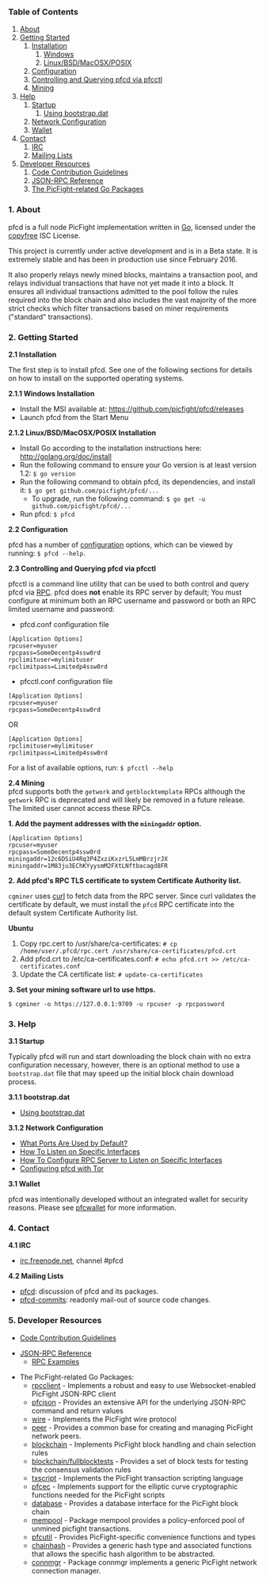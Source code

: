### Table of Contents
1. [About](#About)
2. [Getting Started](#GettingStarted)
    1. [Installation](#Installation)
        1. [Windows](#WindowsInstallation)
        2. [Linux/BSD/MacOSX/POSIX](#PosixInstallation)
    2. [Configuration](#Configuration)
    3. [Controlling and Querying pfcd via pfcctl](#PfcctlConfig)
    4. [Mining](#Mining)
3. [Help](#Help)
    1. [Startup](#Startup)
        1. [Using bootstrap.dat](#BootstrapDat)
    2. [Network Configuration](#NetworkConfig)
    3. [Wallet](#Wallet)
4. [Contact](#Contact)
    1. [IRC](#ContactIRC)
    2. [Mailing Lists](#MailingLists)
5. [Developer Resources](#DeveloperResources)
    1. [Code Contribution Guidelines](#ContributionGuidelines)
    2. [JSON-RPC Reference](#JSONRPCReference)
    3. [The PicFight-related Go Packages](#GoPackages)

<a name="About" />

### 1. About
pfcd is a full node PicFight implementation written in [Go](http://golang.org),
licensed under the [copyfree](http://www.copyfree.org) ISC License.

This project is currently under active development and is in a Beta state. It is
extremely stable and has been in production use since February 2016.

It also properly relays newly mined blocks, maintains a transaction pool, and
relays individual transactions that have not yet made it into a block. It
ensures all individual transactions admitted to the pool follow the rules
required into the block chain and also includes the vast majority of the more
strict checks which filter transactions based on miner requirements ("standard"
transactions).

<a name="GettingStarted" />

### 2. Getting Started

<a name="Installation" />

**2.1 Installation**<br />

The first step is to install pfcd.  See one of the following sections for
details on how to install on the supported operating systems.

<a name="WindowsInstallation" />

**2.1.1 Windows Installation**<br />

* Install the MSI available at: https://github.com/picfight/pfcd/releases
* Launch pfcd from the Start Menu

<a name="PosixInstallation" />

**2.1.2 Linux/BSD/MacOSX/POSIX Installation**<br />

* Install Go according to the installation instructions here: http://golang.org/doc/install
* Run the following command to ensure your Go version is at least version 1.2: `$ go version`
* Run the following command to obtain pfcd, its dependencies, and install it: `$ go get github.com/picfight/pfcd/...`<br />
  * To upgrade, run the following command: `$ go get -u github.com/picfight/pfcd/...`
* Run pfcd: `$ pfcd`

<a name="Configuration" />

**2.2 Configuration**<br />

pfcd has a number of [configuration](http://godoc.org/github.com/picfight/pfcd)
options, which can be viewed by running: `$ pfcd --help`.

<a name="PfcctlConfig" />

**2.3 Controlling and Querying pfcd via pfcctl**<br />

pfcctl is a command line utility that can be used to both control and query pfcd
via [RPC](http://www.wikipedia.org/wiki/Remote_procedure_call).  pfcd does
**not** enable its RPC server by default;  You must configure at minimum both an
RPC username and password or both an RPC limited username and password:

* pfcd.conf configuration file
```
[Application Options]
rpcuser=myuser
rpcpass=SomeDecentp4ssw0rd
rpclimituser=mylimituser
rpclimitpass=Limitedp4ssw0rd
```
* pfcctl.conf configuration file
```
[Application Options]
rpcuser=myuser
rpcpass=SomeDecentp4ssw0rd
```
OR
```
[Application Options]
rpclimituser=mylimituser
rpclimitpass=Limitedp4ssw0rd
```
For a list of available options, run: `$ pfcctl --help`

<a name="Mining" />

**2.4 Mining**<br />
pfcd supports both the `getwork` and `getblocktemplate` RPCs although the
`getwork` RPC is deprecated and will likely be removed in a future release.
The limited user cannot access these RPCs.<br />

**1. Add the payment addresses with the `miningaddr` option.**<br />

```
[Application Options]
rpcuser=myuser
rpcpass=SomeDecentp4ssw0rd
miningaddr=12c6DSiU4Rq3P4ZxziKxzrL5LmMBrzjrJX
miningaddr=1M83ju3EChKYyysmM2FXtLNftbacagd8FR
```

**2. Add pfcd's RPC TLS certificate to system Certificate Authority list.**<br />

`cgminer` uses [curl](http://curl.haxx.se/) to fetch data from the RPC server.
Since curl validates the certificate by default, we must install the `pfcd` RPC
certificate into the default system Certificate Authority list.

**Ubuntu**<br />

1. Copy rpc.cert to /usr/share/ca-certificates: `# cp /home/user/.pfcd/rpc.cert /usr/share/ca-certificates/pfcd.crt`<br />
2. Add pfcd.crt to /etc/ca-certificates.conf: `# echo pfcd.crt >> /etc/ca-certificates.conf`<br />
3. Update the CA certificate list: `# update-ca-certificates`<br />

**3. Set your mining software url to use https.**<br />

`$ cgminer -o https://127.0.0.1:9709 -u rpcuser -p rpcpassword`

<a name="Help" />

### 3. Help

<a name="Startup" />

**3.1 Startup**<br />

Typically pfcd will run and start downloading the block chain with no extra
configuration necessary, however, there is an optional method to use a
`bootstrap.dat` file that may speed up the initial block chain download process.

<a name="BootstrapDat" />

**3.1.1 bootstrap.dat**<br />
* [Using bootstrap.dat](https://github.com/picfight/pfcd/tree/master/docs/using_bootstrap_dat.md)

<a name="NetworkConfig" />

**3.1.2 Network Configuration**<br />
* [What Ports Are Used by Default?](https://github.com/picfight/pfcd/tree/master/docs/default_ports.md)
* [How To Listen on Specific Interfaces](https://github.com/picfight/pfcd/tree/master/docs/configure_peer_server_listen_interfaces.md)
* [How To Configure RPC Server to Listen on Specific Interfaces](https://github.com/picfight/pfcd/tree/master/docs/configure_rpc_server_listen_interfaces.md)
* [Configuring pfcd with Tor](https://github.com/picfight/pfcd/tree/master/docs/configuring_tor.md)

<a name="Wallet" />

**3.1 Wallet**<br />

pfcd was intentionally developed without an integrated wallet for security
reasons.  Please see [pfcwallet](https://github.com/picfight/pfcwallet) for more
information.

<a name="Contact" />

### 4. Contact

<a name="ContactIRC" />

**4.1 IRC**<br />
* [irc.freenode.net](irc://irc.freenode.net), channel #pfcd

<a name="MailingLists" />

**4.2 Mailing Lists**<br />
* <a href="mailto:pfcd+subscribe@opensource.conformal.com">pfcd</a>: discussion
  of pfcd and its packages.
* <a href="mailto:pfcd-commits+subscribe@opensource.conformal.com">pfcd-commits</a>:
  readonly mail-out of source code changes.

<a name="DeveloperResources" />

### 5. Developer Resources

<a name="ContributionGuidelines" />

* [Code Contribution Guidelines](https://github.com/picfight/pfcd/tree/master/docs/code_contribution_guidelines.md)
<a name="JSONRPCReference" />

* [JSON-RPC Reference](https://github.com/picfight/pfcd/tree/master/docs/json_rpc_api.md)
    * [RPC Examples](https://github.com/picfight/pfcd/tree/master/docs/json_rpc_api.md#ExampleCode)
<a name="GoPackages" />

* The PicFight-related Go Packages:
  * [rpcclient](https://github.com/picfight/pfcd/tree/master/rpcclient) - Implements a
    robust and easy to use Websocket-enabled PicFight JSON-RPC client
  * [pfcjson](https://github.com/picfight/pfcd/tree/master/pfcjson) - Provides an extensive API
    for the underlying JSON-RPC command and return values
  * [wire](https://github.com/picfight/pfcd/tree/master/wire) - Implements the
    PicFight wire protocol
  * [peer](https://github.com/picfight/pfcd/tree/master/peer) -
    Provides a common base for creating and managing PicFight network peers.
  * [blockchain](https://github.com/picfight/pfcd/tree/master/blockchain) -
    Implements PicFight block handling and chain selection rules
  * [blockchain/fullblocktests](https://github.com/picfight/pfcd/tree/master/blockchain/fullblocktests) -
    Provides a set of block tests for testing the consensus validation rules
  * [txscript](https://github.com/picfight/pfcd/tree/master/txscript) -
    Implements the PicFight transaction scripting language
  * [pfcec](https://github.com/picfight/pfcd/tree/master/pfcec) - Implements
    support for the elliptic curve cryptographic functions needed for the
    PicFight scripts
  * [database](https://github.com/picfight/pfcd/tree/master/database) -
    Provides a database interface for the PicFight block chain
  * [mempool](https://github.com/picfight/pfcd/tree/master/mempool) -
    Package mempool provides a policy-enforced pool of unmined picfight
    transactions.
  * [pfcutil](https://github.com/picfight/pfcd/tree/master/pfcutil) - Provides
    PicFight-specific convenience functions and types
  * [chainhash](https://github.com/picfight/pfcd/tree/master/chaincfg/chainhash) -
    Provides a generic hash type and associated functions that allows the
    specific hash algorithm to be abstracted.
  * [connmgr](https://github.com/picfight/pfcd/tree/master/connmgr) -
    Package connmgr implements a generic PicFight network connection manager.
